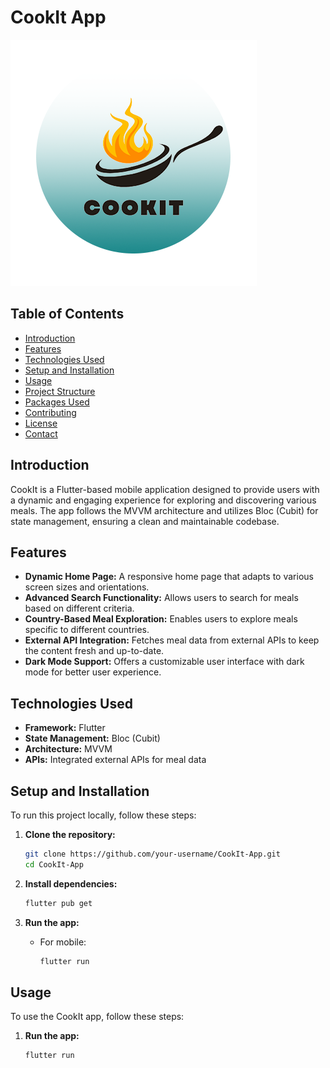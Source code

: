 # CookIt App

![CookIt Logo](assets/cookItLogo.png)

## Table of Contents
- [Introduction](#introduction)
- [Features](#features)
- [Technologies Used](#technologies-used)
- [Setup and Installation](#setup-and-installation)
- [Usage](#usage)
- [Project Structure](#project-structure)
- [Packages Used](#packages-used)
- [Contributing](#contributing)
- [License](#license)
- [Contact](#contact)

## Introduction
CookIt is a Flutter-based mobile application designed to provide users with a dynamic and engaging experience for exploring and discovering various meals. The app follows the MVVM architecture and utilizes Bloc (Cubit) for state management, ensuring a clean and maintainable codebase.

## Features
- **Dynamic Home Page:** A responsive home page that adapts to various screen sizes and orientations.
- **Advanced Search Functionality:** Allows users to search for meals based on different criteria.
- **Country-Based Meal Exploration:** Enables users to explore meals specific to different countries.
- **External API Integration:** Fetches meal data from external APIs to keep the content fresh and up-to-date.
- **Dark Mode Support:** Offers a customizable user interface with dark mode for better user experience.

## Technologies Used
- **Framework:** Flutter
- **State Management:** Bloc (Cubit)
- **Architecture:** MVVM
- **APIs:** Integrated external APIs for meal data

## Setup and Installation
To run this project locally, follow these steps:

1. **Clone the repository:**
    ```bash
    git clone https://github.com/your-username/CookIt-App.git
    cd CookIt-App
    ```

2. **Install dependencies:**
    ```bash
    flutter pub get
    ```

3. **Run the app:**
    - For mobile:
      ```bash
      flutter run
      ```

## Usage
To use the CookIt app, follow these steps:

1. **Run the app:**
   ```bash
   flutter run

